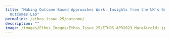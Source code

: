 ```yaml
---
title: "Making Outcome Based Approaches Work: Insights from the UK's Government
  Outcomes Lab"
permalink: /ethos-issue-25/outcome/
description: ""
image: /images/Ethos_Images/Ethos_Issue_25/ETHOS_APR2023_MaraAiroldi.jpg
---
```

